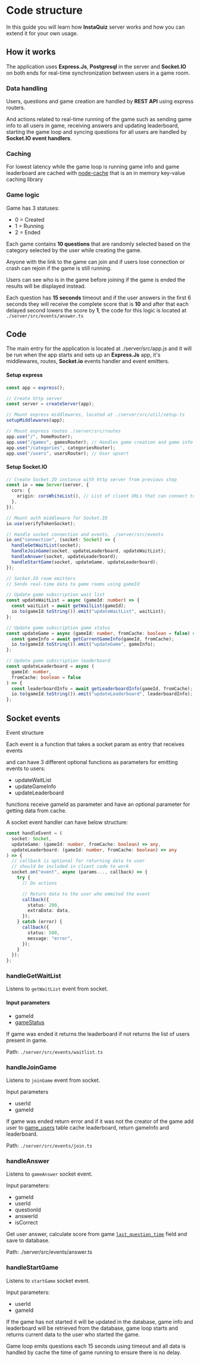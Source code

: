 # Code structure

In this guide you will learn how **InstaQuiz** server works and how you can extend it for your own usage.



## How it works

The application uses **Express.Js**, **Postgresql** in the server and **Socket.IO** on both ends for real-time synchronization between users in a game room.

### Data handling

Users, questions and game creation are handled by **REST API** using express routers.

And actions related to real-time running of the game such as sending game info to all users in game, receiving answers and updating leaderboard, starting the game loop and syncing questions for all users are handled by **Socket.IO event handlers**.

### Caching

For lowest latency while the game loop is running game info and game leaderboard are cached with [node-cache](https://www.npmjs.com/package/node-cache) that is an in memory key-value caching library

### Game logic

Game has 3 statuses:

* 0 = Created
* 1 = Running
* 2 = Ended

Each game contains **10 questions** that are randomly selected based on the category selected by the user while creating the game.

Anyone with the link to the game can join and if users lose connection or crash can rejoin if the game is still running.

Users can see who is in the game before joining if the game is ended the results will be displayed instead.

Each question has **15 seconds** timeout and if the user answers in the first 6 seconds they will receive the complete score that is **10** and after that each delayed second lowers the score by **1**, the code for this logic is located at `./server/src/events/answer.ts`

## Code

The main entry for the application is located at ./server/src/app.js and it will be run when the app starts and sets up an **Express.Js** app, it's middlewares, routes, **Socket.io** events handler and event emitters.

#### Setup express

```typescript
const app = express();

// Create http server
const server = createServer(app);

// Mount express middlewares, located at ./server/src/util/setup.ts
setupMiddlewares(app);

// Mount express routes ./server/src/routes
app.use("/", homeRouter);
app.use("/games", gamesRouter); // Handles game creation and game info
app.use("/categories", categoriesRouter);
app.use("/users", usersRouter); // User upsert

```

#### Setup Socket.IO

```typescript
// Create Socket.IO instance with http server from previous step
const io = new Server(server, {
  cors: {
    origin: corsWhiteList(), // List of client URLs that can connect to server
  },
});

// Mount auth middleware for Socket.IO
io.use(verifyTokenSocket);

// Handle socket connection and events, ./server/src/events
io.on("connection", (socket: Socket) => {
  handleGetWaitList(socket); 
  handleJoinGame(socket, updateLeaderboard, updateWaitList);
  handleAnswer(socket, updateLeaderboard);
  handleStartGame(socket, updateGame, updateLeaderboard);
});

// Socket.IO room emitters
// Sends real-time data to game rooms using gameId

// Update game subscription wait list
const updateWaitList = async (gameId: number) => {
  const waitList = await getWailList(gameId);
  io.to(gameId.toString()).emit("updateWaitList", waitList);
};

// Update game subscription game status
const updateGame = async (gameId: number, fromCache: boolean = false) => {
  const gameInfo = await getCurrentGameInfo(gameId, fromCache);
  io.to(gameId.toString()).emit("updateGame", gameInfo);
};

// Update game subscription leaderboard
const updateLeaderboard = async (
  gameId: number,
  fromCache: boolean = false
) => {
  const leaderboardInfo = await getLeaderboardInfo(gameId, fromCache);
  io.to(gameId.toString()).emit("updateLeaderboard", leaderboardInfo);
};
```

## Socket events

Event structure

Each event is a function that takes a socket param as entry that receives events

and can have 3 different optional functions as parameters for emitting events to users:

* updateWaitList
* updateGameInfo
* updateLeaderboard

functions receive gameId as parameter and have an optional parameter for getting data from cache.

A socket event handler can have below structure:

```typescript
const handleEvent = (
  socket: Socket,
  updateGame: (gameId: number, fromCache: boolean) => any,
  updateLeaderboard: (gameId: number, fromCache: boolean) => any
) => {
  // callback is optional for returning data to user
  // should be included in client code to work
  socket.on("event", async (params..., callback) => {
    try {
      // Do actions

      // Return data to the user who emmited the event
      callback({
        status: 200,
        extraData: data,
      });
    } catch (error) {
      callback({
        status: 500,
        message: "error",
      });
    }
  });
};
```

&#x20;

### handleGetWaitList

Listens to `getWaitList` event from socket.

#### Input parameters

* gameId
* [gameStatus](code-structure.md#game-logic)

If game was ended it returns the leaderboard if not returns the list of users present in game.

Path: `./server/src/events/waitlist.ts`

### handleJoinGame

Listens to `joinGame` event from socket.

Input parameters

* userId
* gameId

If game was ended return error and if it was not the creator of the game add user to [game\_users](../database/schema.md) table cache leaderboard, return gameInfo and leaderboard.

Path: `./server/src/events/join.ts`

### handleAnswer

Listens to `gameAnswer` socket event.

Input parameters:

* gameId
* userId
* questionId
* answerId
* isCorrect

Get user answer, calculate score from game [`last_question_time`](../database/schema.md) field and save to database.

Path: ./server/src/events/answer.ts

### handleStartGame

Listens to `startGame` socket event.

Input parameters:

* userId
* gameId

If the game has not started it will be updated in the database, game info and leaderboard will be retrieved from the database, game loop starts and returns current data to the user who started the game.

Game loop emits questions each 15 seconds using timeout and all data is handled by cache the time of game running to ensure there is no delay.
